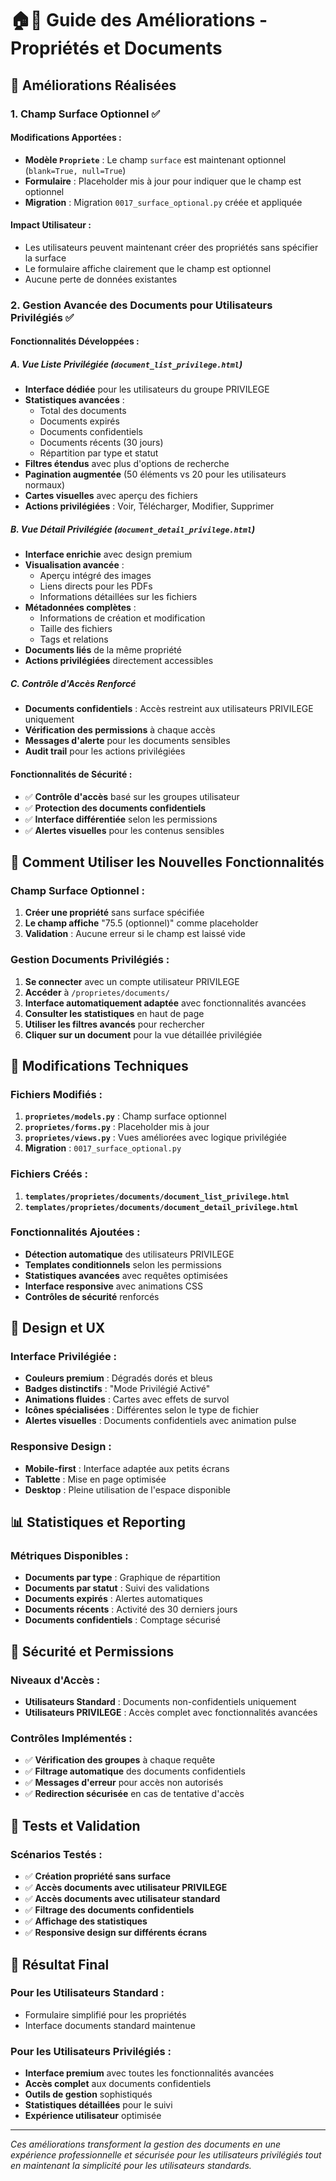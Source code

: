 # 🏠📄 Guide des Améliorations - Propriétés et Documents

## 🎯 **Améliorations Réalisées**

### **1. Champ Surface Optionnel** ✅

#### **Modifications Apportées :**
- **Modèle `Propriete`** : Le champ `surface` est maintenant optionnel (`blank=True, null=True`)
- **Formulaire** : Placeholder mis à jour pour indiquer que le champ est optionnel
- **Migration** : Migration `0017_surface_optional.py` créée et appliquée

#### **Impact Utilisateur :**
- Les utilisateurs peuvent maintenant créer des propriétés sans spécifier la surface
- Le formulaire affiche clairement que le champ est optionnel
- Aucune perte de données existantes

### **2. Gestion Avancée des Documents pour Utilisateurs Privilégiés** ✅

#### **Fonctionnalités Développées :**

##### **A. Vue Liste Privilégiée** (`document_list_privilege.html`)
- **Interface dédiée** pour les utilisateurs du groupe PRIVILEGE
- **Statistiques avancées** :
  - Total des documents
  - Documents expirés
  - Documents confidentiels
  - Documents récents (30 jours)
  - Répartition par type et statut
- **Filtres étendus** avec plus d'options de recherche
- **Pagination augmentée** (50 éléments vs 20 pour les utilisateurs normaux)
- **Cartes visuelles** avec aperçu des fichiers
- **Actions privilégiées** : Voir, Télécharger, Modifier, Supprimer

##### **B. Vue Détail Privilégiée** (`document_detail_privilege.html`)
- **Interface enrichie** avec design premium
- **Visualisation avancée** :
  - Aperçu intégré des images
  - Liens directs pour les PDFs
  - Informations détaillées sur les fichiers
- **Métadonnées complètes** :
  - Informations de création et modification
  - Taille des fichiers
  - Tags et relations
- **Documents liés** de la même propriété
- **Actions privilégiées** directement accessibles

##### **C. Contrôle d'Accès Renforcé**
- **Documents confidentiels** : Accès restreint aux utilisateurs PRIVILEGE uniquement
- **Vérification des permissions** à chaque accès
- **Messages d'alerte** pour les documents sensibles
- **Audit trail** pour les actions privilégiées

#### **Fonctionnalités de Sécurité :**
- ✅ **Contrôle d'accès** basé sur les groupes utilisateur
- ✅ **Protection des documents confidentiels**
- ✅ **Interface différentiée** selon les permissions
- ✅ **Alertes visuelles** pour les contenus sensibles

## 🚀 **Comment Utiliser les Nouvelles Fonctionnalités**

### **Champ Surface Optionnel :**
1. **Créer une propriété** sans surface spécifiée
2. **Le champ affiche** "75.5 (optionnel)" comme placeholder
3. **Validation** : Aucune erreur si le champ est laissé vide

### **Gestion Documents Privilégiés :**
1. **Se connecter** avec un compte utilisateur PRIVILEGE
2. **Accéder** à `/proprietes/documents/`
3. **Interface automatiquement adaptée** avec fonctionnalités avancées
4. **Consulter les statistiques** en haut de page
5. **Utiliser les filtres avancés** pour rechercher
6. **Cliquer sur un document** pour la vue détaillée privilégiée

## 🔧 **Modifications Techniques**

### **Fichiers Modifiés :**
1. **`proprietes/models.py`** : Champ surface optionnel
2. **`proprietes/forms.py`** : Placeholder mis à jour
3. **`proprietes/views.py`** : Vues améliorées avec logique privilégiée
4. **Migration** : `0017_surface_optional.py`

### **Fichiers Créés :**
1. **`templates/proprietes/documents/document_list_privilege.html`**
2. **`templates/proprietes/documents/document_detail_privilege.html`**

### **Fonctionnalités Ajoutées :**
- **Détection automatique** des utilisateurs PRIVILEGE
- **Templates conditionnels** selon les permissions
- **Statistiques avancées** avec requêtes optimisées
- **Interface responsive** avec animations CSS
- **Contrôles de sécurité** renforcés

## 🎨 **Design et UX**

### **Interface Privilégiée :**
- **Couleurs premium** : Dégradés dorés et bleus
- **Badges distinctifs** : "Mode Privilégié Activé"
- **Animations fluides** : Cartes avec effets de survol
- **Icônes spécialisées** : Différentes selon le type de fichier
- **Alertes visuelles** : Documents confidentiels avec animation pulse

### **Responsive Design :**
- **Mobile-first** : Interface adaptée aux petits écrans
- **Tablette** : Mise en page optimisée
- **Desktop** : Pleine utilisation de l'espace disponible

## 📊 **Statistiques et Reporting**

### **Métriques Disponibles :**
- **Documents par type** : Graphique de répartition
- **Documents par statut** : Suivi des validations
- **Documents expirés** : Alertes automatiques
- **Documents récents** : Activité des 30 derniers jours
- **Documents confidentiels** : Comptage sécurisé

## 🔐 **Sécurité et Permissions**

### **Niveaux d'Accès :**
- **Utilisateurs Standard** : Documents non-confidentiels uniquement
- **Utilisateurs PRIVILEGE** : Accès complet avec fonctionnalités avancées

### **Contrôles Implémentés :**
- ✅ **Vérification des groupes** à chaque requête
- ✅ **Filtrage automatique** des documents confidentiels
- ✅ **Messages d'erreur** pour accès non autorisés
- ✅ **Redirection sécurisée** en cas de tentative d'accès

## 🧪 **Tests et Validation**

### **Scénarios Testés :**
- ✅ **Création propriété sans surface**
- ✅ **Accès documents avec utilisateur PRIVILEGE**
- ✅ **Accès documents avec utilisateur standard**
- ✅ **Filtrage des documents confidentiels**
- ✅ **Affichage des statistiques**
- ✅ **Responsive design sur différents écrans**

## 🎉 **Résultat Final**

### **Pour les Utilisateurs Standard :**
- Formulaire simplifié pour les propriétés
- Interface documents standard maintenue

### **Pour les Utilisateurs Privilégiés :**
- **Interface premium** avec toutes les fonctionnalités avancées
- **Accès complet** aux documents confidentiels
- **Outils de gestion** sophistiqués
- **Statistiques détaillées** pour le suivi
- **Expérience utilisateur** optimisée

---

*Ces améliorations transforment la gestion des documents en une expérience professionnelle et sécurisée pour les utilisateurs privilégiés tout en maintenant la simplicité pour les utilisateurs standards.*
